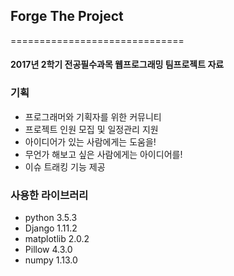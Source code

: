 ## Forge The Project
==============================
#### 2017년 2학기 전공필수과목 웹프로그래밍 팀프로젝트 자료

### 기획
* 프로그래머와 기획자를 위한 커뮤니티
* 프로젝트 인원 모집 및 일정관리 지원
* 아이디어가 있는 사람에게는 도움을!
* 무언가 해보고 싶은 사람에게는 아이디어를!
* 이슈 트래킹 기능 제공

### 사용한 라이브러리
* python 3.5.3
* Django 1.11.2
* matplotlib 2.0.2
* Pillow 4.3.0
* numpy 1.13.0